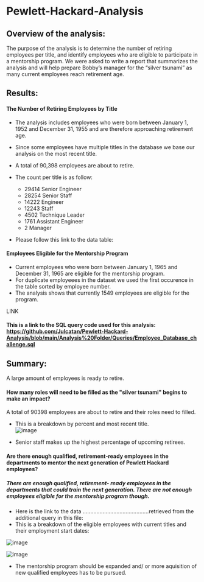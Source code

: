 # Pewlett-Hackard-Analysis

## Overview of the analysis:

The purpose of the analysis is to determine the number of retiring employees per title, and identify employees who are eligible to participate in a mentorship program. 
We were asked to write a report that summarizes the analysis and will help prepare Bobby’s manager for the “silver tsunami” as many current employees reach retirement age.

## Results: 


  #### The Number of Retiring Employees by Title
    
   - The analysis includes employees who were born between January 1, 1952 and December 31, 1955 and are therefore approaching retirement age.
    
   - Since some employees have multiple titles in the database we base our analysis on the most recent title.
    
   - A total of 90,398 employees are about to retire.
    
   - The count per title is as follow:
    
      - 29414	Senior Engineer
      - 28254	Senior Staff
      - 14222	Engineer
      - 12243	Staff
      - 4502	Technique Leader
      - 1761	Assistant Engineer
      - 2	    Manager

  - Please follow this link to the data table: 
  	  
  #### Employees Eligible for the Mentorship Program
  
   - Current employees who were born between January 1, 1965 and December 31, 1965 are eligible for the mentorship program.
   - For duplicate employeees in the dataset we used the first occurence in the table sorted by employee number.
   - The analysis shows that currently 1549 employees are eligible for the program. 

LINK  


#### This is a link to the SQL query code used for this analysis: https://github.com/Julcatan/Pewlett-Hackard-Analysis/blob/main/Analysis%20Folder/Queries/Employee_Database_challenge.sql

## Summary: 

A large amount of employees is ready to retire.

#### How many roles will need to be filled as the "silver tsunami" begins to make an impact?

 A total of 90398 employees are about to retire and their roles need to filled.

  - This is a breakdown by percent and most recent title.	
 ![image](https://user-images.githubusercontent.com/91682586/143709971-2404a257-cfd5-40dd-8069-d4dac1838e3c.png)

  - Senior staff makes up the highest percentage of upcoming retirees.

#### Are there enough qualified, retirement-ready employees in the departments to mentor the next generation of Pewlett Hackard employees?

##### There are enough qualified, retirement- ready employees in the departments that could train the next generation. There are  not enough employees eligible for the mentorship program though.  
  
  - Here is the link to the data ...........................................retrieved from the additional query in this file:  
  - This is a breakdown of the eligible employees with current titles and their employment start dates:
    
    
      
   ![image](https://user-images.githubusercontent.com/91682586/143691916-cfbadb74-4fc0-4c78-80de-cd6eaf874497.png)
      
   ![image](https://user-images.githubusercontent.com/91682586/143698815-d82961fb-9582-4f35-ab03-476ab0ad2ad3.png)

  - The mentorship program should be expanded and/ or more aquisition of new qualified employees has to be pursued.    



